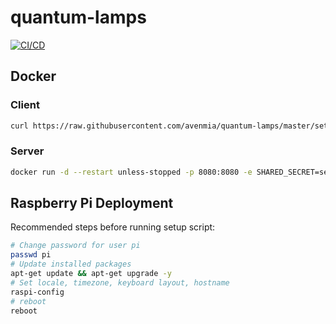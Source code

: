 # quantum-lamps

[![CI/CD](https://github.com/avenmia/quantum-lamps/workflows/CI/CD/badge.svg)](https://github.com/avenmia/quantum-lamps/actions?query=workflow%3ACI%2FCD)

## Docker

### Client

```bash
curl https://raw.githubusercontent.com/avenmia/quantum-lamps/master/setup.sh | bash -s ws://quantum-lamps-server secret username latest
```

### Server

```bash
docker run -d --restart unless-stopped -p 8080:8080 -e SHARED_SECRET=secret -e PORT=8080 avenmia/quantum-lamps-server:latest
```

## Raspberry Pi Deployment

Recommended steps before running setup script:

```bash
# Change password for user pi
passwd pi
# Update installed packages
apt-get update && apt-get upgrade -y
# Set locale, timezone, keyboard layout, hostname
raspi-config
# reboot
reboot
```
